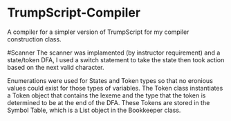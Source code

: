 # TrumpScript-Compiler
A compiler for a simpler version of TrumpScript for my compiler construction class.

#Scanner
The scanner was implamented (by instructor requirement) and a state/token DFA, I used a switch statement to take the state then took action based on the next valid character. 

Enumerations were used for States and Token types so that no eronious values could exist for those types of variables. The Token class instantiates a Token object that contains the lexeme and the type that the token is determined to be at the end of the DFA. These Tokens are stored in the Symbol Table, which is a List object in the Bookkeeper class.

